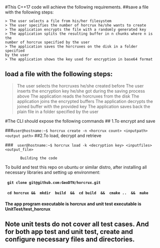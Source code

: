 #This C++17 code will achieve the following requirements.
##save a file with the following steps:
```
> The user selects a file from his/her filesystem
> The user specifies the number of horcrux he/she wants to create
> The application encrypts the file with a randomly generated key
> The application splits the resulting buffer in n chunks where n is the
number of horcrux specified by the user
> The application saves the horcruxes on the disk in a folder specified
by the user
> The application shows the key used for encryption in base64 format
```
## load a file with the following steps:
> The user selects the horcruxes he/she created before
> The user inserts the encryption key he/she got during the saving
process above
> The application reads the horcruxes from the disk
> The application joins the encrypted buffers
> The application decrypts the joined buffer with the provided key
> The application saves back the plain file in a folder specified by the
user

#The CLI should expose the following commands
               ## 1.To encrypt and save

###``` user@hostname:~$ horcrux create -n <horcrux count> <inputpath> <output path> ```
                ##2.To load, decrypt and retrieve
  
###```  user@hostname:~$ horcrux load -k <decryption key> <inputfiles> <output_file>```

           Building the code
To build and test this repo on ubuntu or similar distro, after installing all necessary libraries and setting up environment:
#### ``` git clone git@github.com:GeoDTN/horcrux.git```
#### ``` cd horcrux &&  mkdir  build  &&  cd build  &&  cmake ..  &&  make```
#### The app program executable is horcrux and unit test executable is  UnitTest/test_horcrux
## Note unit tests do not cover all test cases. And for  both app test and unit test, create and configure necessary files and directories.
